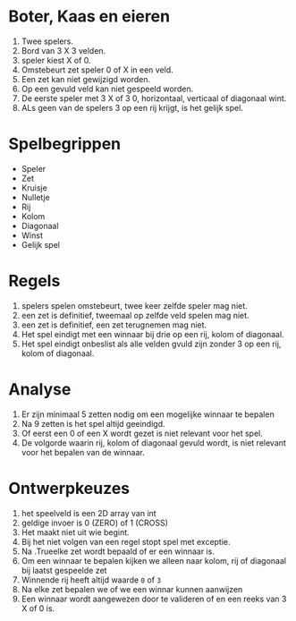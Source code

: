 # Boter, Kaas en eieren

1. Twee spelers.
2. Bord van 3 X 3 velden.
3. speler kiest X of 0.  
3. Omstebeurt zet speler 0 of X in een veld.
4. Een zet kan niet gewijzigd worden.
5. Op een gevuld veld kan niet gespeeld worden.
5. De eerste speler met 3 X of 3 0, horizontaal, verticaal of diagonaal wint.
6. ALs geen van de spelers 3 op een rij krijgt, is het gelijk spel.   

# Spelbegrippen
 - Speler
 - Zet
 - Kruisje
 - Nulletje
 - Rij 
 - Kolom
 - Diagonaal
 - Winst
 - Gelijk spel

# Regels
1. spelers spelen omstebeurt, twee keer zelfde speler mag niet.
2. een zet is definitief, tweemaal op zelfde veld spelen mag niet.
3. een zet is definitief, een zet terugnemen mag niet.
4. Het spel eindigt met een winnaar bij drie op een rij, kolom of diagonaal.
5. Het spel eindigt onbeslist als alle velden gvuld zijn zonder 3 op een rij, kolom of diagonaal. 

# Analyse
1. Er zijn minimaal 5 zetten nodig om een mogelijke winnaar te bepalen
2. Na 9 zetten is het spel altijd geeindigd.
3. Of eerst een 0 of een X  wordt gezet is niet relevant voor het spel. 
4. De volgorde waarin rij, kolom of diagonaal gevuld wordt, is niet  relevant voor het bepalen van de winnaar.

# Ontwerpkeuzes
1. het speelveld is een 2D array van int
2. geldige invoer is 0 (ZERO) of 1 (CROSS)
3. Het maakt niet uit wie begint.
4. Bij het niet volgen van een regel stopt spel met exceptie. 
5. Na .Trueelke zet wordt bepaald of er een winnaar is. 
6. Om een winnaar te bepalen kijken we alleen naar kolom, rij of diagonaal bij laatst gespeelde zet
7. Winnende rij heeft altijd waarde `0` of `3`
8. Na elke zet bepalen we of we een winnar kunnen aanwijzen
9. Een winnaar wordt aangewezen door te valideren of en  een reeks van 3 X of 0 is.
